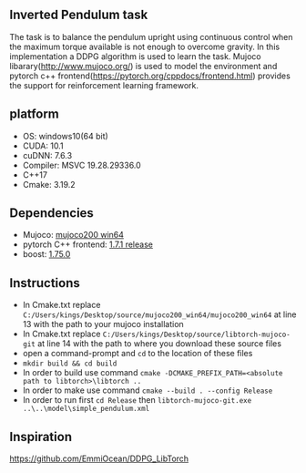 ## Inverted Pendulum task
The task is to balance the pendulum upright using continuous control when the maximum torque available is not enough to overcome gravity. In this implementation a DDPG algorithm is used to learn the task. Mujoco libarary(http://www.mujoco.org/) is used to model the environment and pytorch c++ frontend(https://pytorch.org/cppdocs/frontend.html) provides the support for reinforcement learning framework.

## platform

  * OS: windows10(64 bit)
  * CUDA: 10.1
  * cuDNN: 7.6.3
  * Compiler: MSVC 19.28.29336.0
  * C++17
  * Cmake: 3.19.2

## Dependencies
  * Mujoco: [mujoco200 win64](https://www.roboti.us/download/mujoco200_win64.zip)
  * pytorch C++ frontend: [1.7.1 release](https://pytorch.org/get-started/locally/)
  * boost: [1.75.0](https://www.boost.org/users/history/version_1_75_0.html)

## Instructions
  * In Cmake.txt replace `C:/Users/kings/Desktop/source/mujoco200_win64/mujoco200_win64` at line 13 with the path to your mujoco installation
  * In Cmake.txt replace `C:/Users/kings/Desktop/source/libtorch-mujoco-git` at line 14 with the path to where you download these source files
  * open a command-prompt and `cd` to the location of these files
  * `mkdir build && cd build`
  * In order to build use command `cmake -DCMAKE_PREFIX_PATH=<absolute path to libtorch>\libtorch ..`
  * In order to make use command `cmake --build . --config Release`
  * In order to run first `cd Release` then `libtorch-mujoco-git.exe ..\..\model\simple_pendulum.xml`

## Inspiration
https://github.com/EmmiOcean/DDPG_LibTorch
